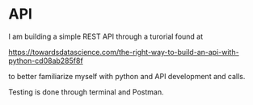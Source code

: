 # API

I am building a simple REST API through a turorial found at 

https://towardsdatascience.com/the-right-way-to-build-an-api-with-python-cd08ab285f8f

to better familiarize myself with python and API development and calls.

Testing is done through terminal and Postman.



